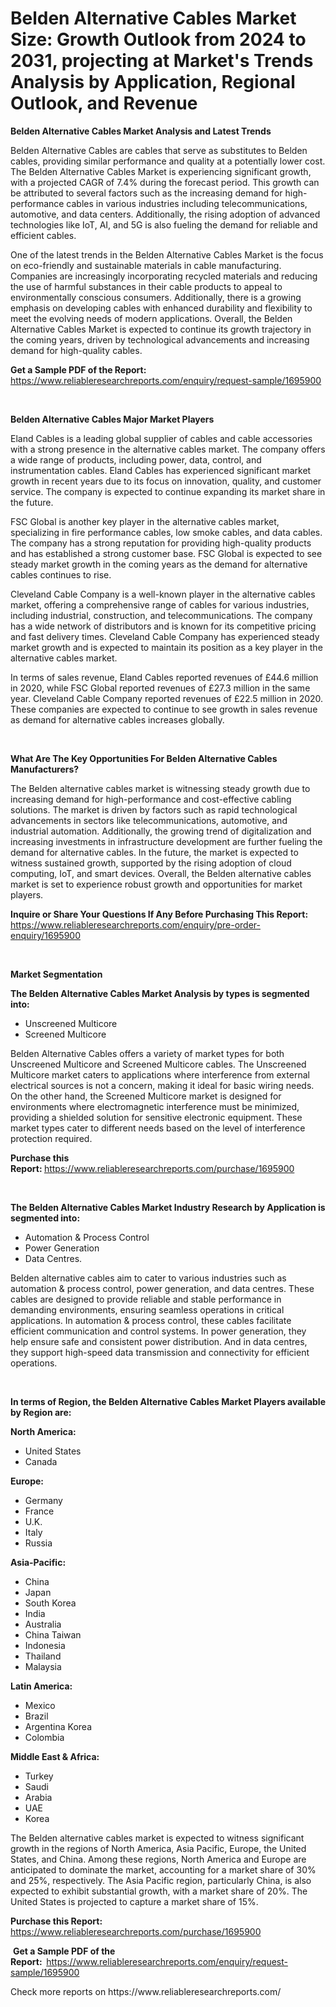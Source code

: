 <p><h1>Belden Alternative Cables Market Size: Growth Outlook from 2024 to 2031, projecting at Market's Trends Analysis by Application, Regional Outlook, and Revenue</h1></p><p><strong>Belden Alternative Cables Market Analysis and Latest Trends</strong></p>
<p><p>Belden Alternative Cables are cables that serve as substitutes to Belden cables, providing similar performance and quality at a potentially lower cost. The Belden Alternative Cables Market is experiencing significant growth, with a projected CAGR of 7.4% during the forecast period. This growth can be attributed to several factors such as the increasing demand for high-performance cables in various industries including telecommunications, automotive, and data centers. Additionally, the rising adoption of advanced technologies like IoT, AI, and 5G is also fueling the demand for reliable and efficient cables.</p><p>One of the latest trends in the Belden Alternative Cables Market is the focus on eco-friendly and sustainable materials in cable manufacturing. Companies are increasingly incorporating recycled materials and reducing the use of harmful substances in their cable products to appeal to environmentally conscious consumers. Additionally, there is a growing emphasis on developing cables with enhanced durability and flexibility to meet the evolving needs of modern applications. Overall, the Belden Alternative Cables Market is expected to continue its growth trajectory in the coming years, driven by technological advancements and increasing demand for high-quality cables.</p></p>
<p><strong>Get a Sample PDF of the Report:&nbsp;</strong> <a href="https://www.reliableresearchreports.com/enquiry/request-sample/1695900">https://www.reliableresearchreports.com/enquiry/request-sample/1695900</a></p>
<p>&nbsp;</p>
<p><strong>Belden Alternative Cables Major Market Players</strong></p>
<p><p>Eland Cables is a leading global supplier of cables and cable accessories with a strong presence in the alternative cables market. The company offers a wide range of products, including power, data, control, and instrumentation cables. Eland Cables has experienced significant market growth in recent years due to its focus on innovation, quality, and customer service. The company is expected to continue expanding its market share in the future.</p><p>FSC Global is another key player in the alternative cables market, specializing in fire performance cables, low smoke cables, and data cables. The company has a strong reputation for providing high-quality products and has established a strong customer base. FSC Global is expected to see steady market growth in the coming years as the demand for alternative cables continues to rise.</p><p>Cleveland Cable Company is a well-known player in the alternative cables market, offering a comprehensive range of cables for various industries, including industrial, construction, and telecommunications. The company has a wide network of distributors and is known for its competitive pricing and fast delivery times. Cleveland Cable Company has experienced steady market growth and is expected to maintain its position as a key player in the alternative cables market.</p><p>In terms of sales revenue, Eland Cables reported revenues of £44.6 million in 2020, while FSC Global reported revenues of £27.3 million in the same year. Cleveland Cable Company reported revenues of £22.5 million in 2020. These companies are expected to continue to see growth in sales revenue as demand for alternative cables increases globally.</p></p>
<p>&nbsp;</p>
<p><strong>What Are The Key Opportunities For Belden Alternative Cables Manufacturers?</strong></p>
<p><p>The Belden alternative cables market is witnessing steady growth due to increasing demand for high-performance and cost-effective cabling solutions. The market is driven by factors such as rapid technological advancements in sectors like telecommunications, automotive, and industrial automation. Additionally, the growing trend of digitalization and increasing investments in infrastructure development are further fueling the demand for alternative cables. In the future, the market is expected to witness sustained growth, supported by the rising adoption of cloud computing, IoT, and smart devices. Overall, the Belden alternative cables market is set to experience robust growth and opportunities for market players.</p></p>
<p><strong>Inquire or Share Your Questions If Any Before Purchasing This Report:</strong> <a href="https://www.reliableresearchreports.com/enquiry/pre-order-enquiry/1695900">https://www.reliableresearchreports.com/enquiry/pre-order-enquiry/1695900</a></p>
<p>&nbsp;</p>
<p><strong>Market Segmentation</strong></p>
<p><strong>The Belden Alternative Cables Market Analysis by types is segmented into:</strong></p>
<p><ul><li>Unscreened Multicore</li><li>Screened Multicore</li></ul></p>
<p><p>Belden Alternative Cables offers a variety of market types for both Unscreened Multicore and Screened Multicore cables. The Unscreened Multicore market caters to applications where interference from external electrical sources is not a concern, making it ideal for basic wiring needs. On the other hand, the Screened Multicore market is designed for environments where electromagnetic interference must be minimized, providing a shielded solution for sensitive electronic equipment. These market types cater to different needs based on the level of interference protection required.</p></p>
<p><strong>Purchase this Report:&nbsp;</strong><a href="https://www.reliableresearchreports.com/purchase/1695900">https://www.reliableresearchreports.com/purchase/1695900</a></p>
<p>&nbsp;</p>
<p><strong>The Belden Alternative Cables Market Industry Research by Application is segmented into:</strong></p>
<p><ul><li>Automation & Process Control</li><li>Power Generation</li><li>Data Centres.</li></ul></p>
<p><p>Belden alternative cables aim to cater to various industries such as automation & process control, power generation, and data centres. These cables are designed to provide reliable and stable performance in demanding environments, ensuring seamless operations in critical applications. In automation & process control, these cables facilitate efficient communication and control systems. In power generation, they help ensure safe and consistent power distribution. And in data centres, they support high-speed data transmission and connectivity for efficient operations.</p></p>
<p>&nbsp;</p>
<p><strong>In terms of Region, the Belden Alternative Cables Market Players available by Region are:</strong></p>
<p>
    <p> <strong> North America: </strong>
        <ul>
            <li>United States</li>
            <li>Canada</li>
        </ul>
        </p> 
    <p> <strong> Europe: </strong>
        <ul>
            <li>Germany</li>
            <li>France</li>
            <li>U.K.</li>
            <li>Italy</li>
            <li>Russia</li>
        </ul>
        </p> 
    <p> <strong> Asia-Pacific: </strong>
        <ul>
            <li>China</li>
            <li>Japan</li>
            <li>South Korea</li>
            <li>India</li>
            <li>Australia</li>
            <li>China Taiwan</li>
            <li>Indonesia</li>
            <li>Thailand</li>
            <li>Malaysia</li>
        </ul>
        </p> 
    <p> <strong> Latin America: </strong>
        <ul>
            <li>Mexico</li>
            <li>Brazil</li>
            <li>Argentina Korea</li>
            <li>Colombia</li>
        </ul>
        </p> 
    <p> <strong> Middle East & Africa: </strong>
        <ul>
            <li>Turkey</li>
            <li>Saudi</li>
            <li>Arabia</li>
            <li>UAE</li>
            <li>Korea</li>
        </ul>
    </p>
    </p>
<p><p>The Belden alternative cables market is expected to witness significant growth in the regions of North America, Asia Pacific, Europe, the United States, and China. Among these regions, North America and Europe are anticipated to dominate the market, accounting for a market share of 30% and 25%, respectively. The Asia Pacific region, particularly China, is also expected to exhibit substantial growth, with a market share of 20%. The United States is projected to capture a market share of 15%.</p></p>
<p><strong>Purchase this Report: </strong><a href="https://www.reliableresearchreports.com/purchase/1695900">https://www.reliableresearchreports.com/purchase/1695900</a></p>
<p>&nbsp;<strong>Get a Sample PDF of the Report:&nbsp;&nbsp;</strong><a href="https://www.reliableresearchreports.com/enquiry/request-sample/1695900">https://www.reliableresearchreports.com/enquiry/request-sample/1695900</a></p>
<p><strong></strong></p>
<p>Check more reports on https://www.reliableresearchreports.com/</p>